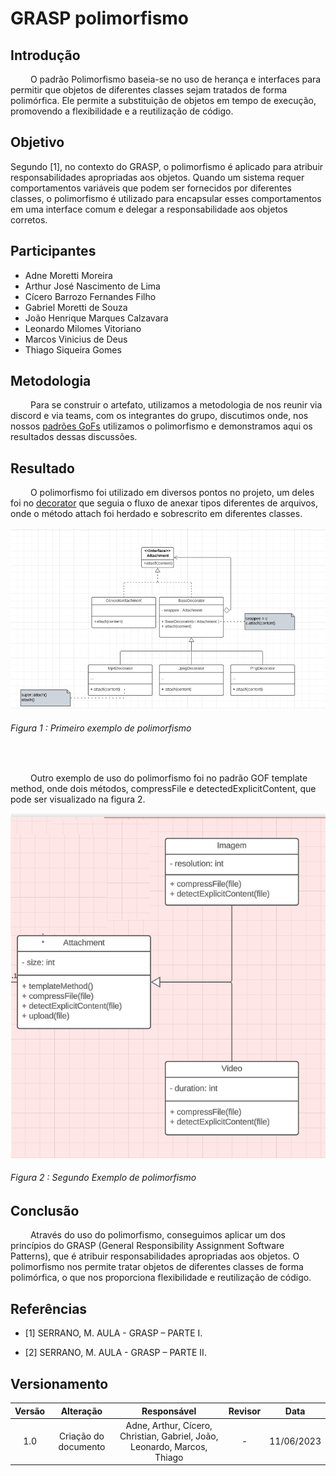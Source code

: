 # GRASP polimorfismo

## Introdução

&emsp;&emsp; O padrão Polimorfismo baseia-se no uso de herança e interfaces para permitir que objetos de diferentes classes sejam tratados de forma polimórfica. Ele permite a substituição de objetos em tempo de execução, promovendo a flexibilidade e a reutilização de código.

## Objetivo

Segundo [1], no contexto do GRASP, o polimorfismo é aplicado para atribuir responsabilidades apropriadas aos objetos. Quando um sistema requer comportamentos variáveis que podem ser fornecidos por diferentes classes, o polimorfismo é utilizado para encapsular esses comportamentos em uma interface comum e delegar a responsabilidade aos objetos corretos.

## Participantes

- Adne Moretti Moreira
- Arthur José Nascimento de Lima
- Cícero Barrozo Fernandes Filho
- Gabriel Moretti de Souza
- João Henrique Marques Calzavara
- Leonardo Milomes Vitoriano
- Marcos Vinicius de Deus
- Thiago Siqueira Gomes

## Metodologia

&emsp;&emsp; Para se construir o artefato, utilizamos a metodologia de nos reunir via discord e via teams, com os integrantes do grupo, discutimos onde, nos nossos [padrões GoFs](/docs/PadroesDeProjeto/3.2.GoFs.md) utilizamos o polimorfismo e demonstramos aqui os resultados dessas discussões.

## Resultado

&emsp;&emsp; O polimorfismo foi utilizado em diversos pontos no projeto, um deles foi no [decorator](/docs/PadroesDeProjeto/GOFS/decorator.md) que seguia o fluxo de anexar tipos diferentes de arquivos, onde o método attach foi herdado e sobrescrito em diferentes classes.

<div style="display: center; align-items: center;">
  <img src="docs/Assets/PadroesDeProjeto/polimorfismoExemplo.png" alt="Exemplo de polimorfismo" style="margin-right: 20px;"/>
  <div style="flex-grow: 1;">
    <h6 style="text-align: flex;">
    Figura 1 : Primeiro exemplo de polimorfismo
    </h6>
  </div>
</div>

<br>

&emsp;&emsp; Outro exemplo de uso do polimorfismo foi no padrão GOF template method, onde dois métodos, compressFile e detectedExplicitContent, que pode ser visualizado na figura 2. 

<div style="display: center; align-items: center;">
  <img src="docs/Assets/PadroesDeProjeto/bao2.png" alt="Exemplo de polimorfismo" style="margin-right: 20px;"/>
  <div style="flex-grow: 1;">
    <h6 style="text-align: flex;">
    Figura 2 : Segundo Exemplo de polimorfismo
    </h6>
  </div>
</div>

## Conclusão

&emsp;&emsp; Através do uso do polimorfismo, conseguimos aplicar um dos princípios do GRASP (General Responsibility Assignment Software Patterns), que é atribuir responsabilidades apropriadas aos objetos. O polimorfismo nos permite tratar objetos de diferentes classes de forma polimórfica, o que nos proporciona flexibilidade e reutilização de código.

## Referências

- [1] SERRANO, M. AULA - GRASP – PARTE I.

- [2] SERRANO, M. AULA - GRASP – PARTE II.

## Versionamento

| Versão |                  Alteração                   |    Responsável     |      Revisor       | Data  |
| :----: | :------------------------------------------: | :----------------: | :----------------: | :---: |
|  1.0   | Criação do documento | Adne, Arthur, Cícero, Christian, Gabriel, João, Leonardo, Marcos, Thiago  |  -  | 11/06/2023 |
